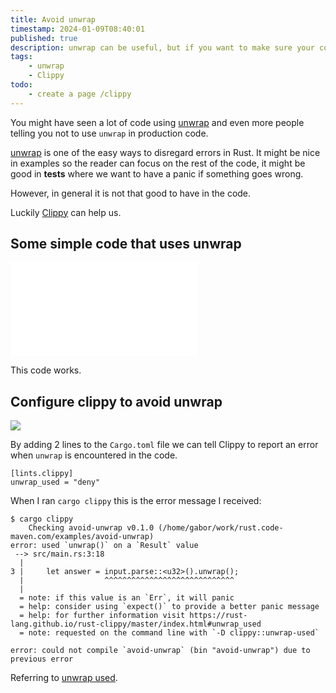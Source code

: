 ```yaml
---
title: Avoid unwrap
timestamp: 2024-01-09T08:40:01
published: true
description: unwrap can be useful, but if you want to make sure your code does not have it, then  you can ask Clippy to help.
tags:
    - unwrap
    - Clippy
todo:
    - create a page /clippy
---
```


You might have seen a lot of code using [unwrap](/unwrap) and even more people telling you not to use `unwrap` in production code.

[unwrap](/unwrap) is one of the easy ways to disregard errors in Rust. It might be nice in examples so the reader can focus on the rest of the
code, it might be good in **tests** where we want to have a panic if something goes wrong.

However, in general it is not that good to have in the code.

Luckily [Clippy](https://github.com/rust-lang/rust-clippy) can help us.


## Some simple code that uses unwrap

![](examples/avoid-unwrap/src/main.rs)

This code works.


## Configure clippy to avoid unwrap

![](examples/avoid-unwrap/Cargo.toml)

By adding 2 lines to the `Cargo.toml` file we can tell Clippy to report an error when `unwrap` is encountered in the code.

```
[lints.clippy]
unwrap_used = "deny"
```

When I ran `cargo clippy` this is the error message I received:

```
$ cargo clippy
    Checking avoid-unwrap v0.1.0 (/home/gabor/work/rust.code-maven.com/examples/avoid-unwrap)
error: used `unwrap()` on a `Result` value
 --> src/main.rs:3:18
  |
3 |     let answer = input.parse::<u32>().unwrap();
  |                  ^^^^^^^^^^^^^^^^^^^^^^^^^^^^^
  |
  = note: if this value is an `Err`, it will panic
  = help: consider using `expect()` to provide a better panic message
  = help: for further information visit https://rust-lang.github.io/rust-clippy/master/index.html#unwrap_used
  = note: requested on the command line with `-D clippy::unwrap-used`

error: could not compile `avoid-unwrap` (bin "avoid-unwrap") due to previous error
```

Referring to [unwrap used](https://rust-lang.github.io/rust-clippy/master/index.html#unwrap_used).


